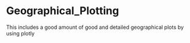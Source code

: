 # Geographical_Plotting
This includes a good amount of  good and detailed geographical plots by using plotly
